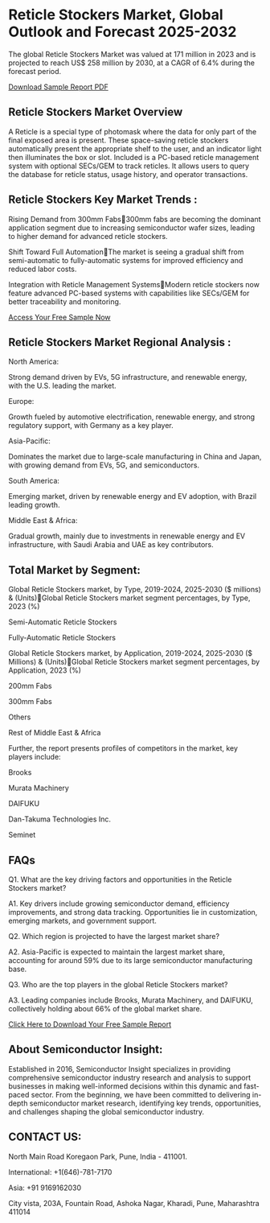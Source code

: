 <h1>Reticle Stockers Market, Global Outlook and Forecast 2025-2032</h1>

The global Reticle Stockers Market was valued at 171 million in 2023 and is projected to reach US$ 258 million by 2030, at a CAGR of 6.4% during the forecast period.

[Download Sample Report PDF ](https://semiconductorinsight.com/download-sample-report/?product_id=92828)

<h2>Reticle Stockers Market Overview</h2>

A Reticle is a special type of photomask where the data for only part of the final exposed area is present. These space-saving reticle stockers automatically present the appropriate shelf to the user, and an indicator light then illuminates the box or slot. Included is a PC-based reticle management system with optional SECs/GEM to track reticles. It allows users to query the database for reticle status, usage history, and operator transactions.

<h2>Reticle Stockers Key Market Trends  :</h2>

Rising Demand from 300mm Fabs300mm fabs are becoming the dominant application segment due to increasing semiconductor wafer sizes, leading to higher demand for advanced reticle stockers.

Shift Toward Full AutomationThe market is seeing a gradual shift from semi-automatic to fully-automatic systems for improved efficiency and reduced labor costs.

Integration with Reticle Management SystemsModern reticle stockers now feature advanced PC-based systems with capabilities like SECs/GEM for better traceability and monitoring.

[Access Your Free Sample Now
](https://semiconductorinsight.com/report/reticle-stockers-market-size/)

<h2>Reticle Stockers Market Regional Analysis :</h2>

North America:

Strong demand driven by EVs, 5G infrastructure, and renewable energy, with the U.S. leading the market.

Europe:

Growth fueled by automotive electrification, renewable energy, and strong regulatory support, with Germany as a key player.

Asia-Pacific:

Dominates the market due to large-scale manufacturing in China and Japan, with growing demand from EVs, 5G, and semiconductors.

South America:

Emerging market, driven by renewable energy and EV adoption, with Brazil leading growth.

Middle East & Africa:

Gradual growth, mainly due to investments in renewable energy and EV infrastructure, with Saudi Arabia and UAE as key contributors.

<h2>Total Market by Segment:</h2>

Global Reticle Stockers market, by Type, 2019-2024, 2025-2030 ($ millions) & (Units)Global Reticle Stockers market segment percentages, by Type, 2023 (%)

Semi-Automatic Reticle Stockers

Fully-Automatic Reticle Stockers

Global Reticle Stockers market, by Application, 2019-2024, 2025-2030 ($ Millions) & (Units)Global Reticle Stockers market segment percentages, by Application, 2023 (%)

200mm Fabs

300mm Fabs

Others

Rest of Middle East & Africa

Further, the report presents profiles of competitors in the market, key players include:

Brooks

Murata Machinery

DAIFUKU

Dan-Takuma Technologies Inc.

Seminet

<h2>FAQs</h2>

Q1. What are the key driving factors and opportunities in the Reticle Stockers market?

A1. Key drivers include growing semiconductor demand, efficiency improvements, and strong data tracking. Opportunities lie in customization, emerging markets, and government support.

Q2. Which region is projected to have the largest market share?

A2. Asia-Pacific is expected to maintain the largest market share, accounting for around 59% due to its large semiconductor manufacturing base.

Q3. Who are the top players in the global Reticle Stockers market?

A3. Leading companies include Brooks, Murata Machinery, and DAIFUKU, collectively holding about 66% of the global market share.

[Click Here to Download Your Free Sample Report ](https://semiconductorinsight.com/download-sample-report/?product_id=92828)

<h2>About Semiconductor Insight:</h2>

Established in 2016, Semiconductor Insight specializes in providing comprehensive semiconductor industry research and analysis to support businesses in making well-informed decisions within this dynamic and fast-paced sector. From the beginning, we have been committed to delivering in-depth semiconductor market research, identifying key trends, opportunities, and challenges shaping the global semiconductor industry.

<h2>CONTACT US:</h2>

North Main Road Koregaon Park, Pune, India - 411001.

International: +1(646)-781-7170

Asia: +91 9169162030

City vista, 203A, Fountain Road, Ashoka Nagar, Kharadi, Pune, Maharashtra 411014


